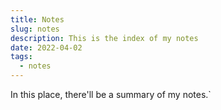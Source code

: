 ```yaml
---
title: Notes
slug: notes
description: This is the index of my notes
date: 2022-04-02
tags:
  - notes
---
```


In this place, there'll be a summary of my notes.`